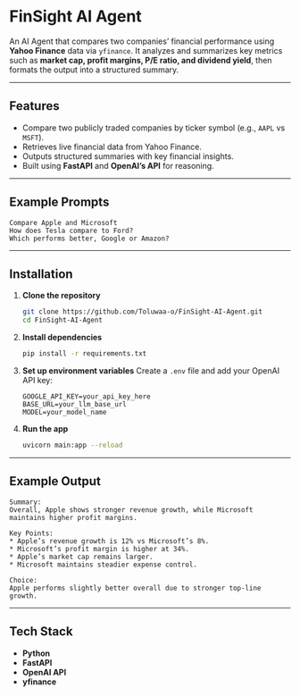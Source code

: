 # FinSight AI Agent

An AI Agent that compares two companies’ financial performance using **Yahoo Finance** data via `yfinance`.
It analyzes and summarizes key metrics such as **market cap, profit margins, P/E ratio, and dividend yield**, then formats the output into a structured summary.

---

## Features

* Compare two publicly traded companies by ticker symbol (e.g., `AAPL` vs `MSFT`).
* Retrieves live financial data from Yahoo Finance.
* Outputs structured summaries with key financial insights.
* Built using **FastAPI** and **OpenAI’s API** for reasoning.

---

## Example Prompts

```
Compare Apple and Microsoft
How does Tesla compare to Ford?
Which performs better, Google or Amazon?
```

---

## Installation

1. **Clone the repository**

   ```bash
   git clone https://github.com/Toluwaa-o/FinSight-AI-Agent.git
   cd FinSight-AI-Agent
   ```

2. **Install dependencies**

   ```bash
   pip install -r requirements.txt
   ```

3. **Set up environment variables**
   Create a `.env` file and add your OpenAI API key:

   ```env
   GOOGLE_API_KEY=your_api_key_here
   BASE_URL=your_llm_base_url
   MODEL=your_model_name
   ```

4. **Run the app**

   ```bash
   uvicorn main:app --reload
   ```

---

## Example Output

```
Summary:
Overall, Apple shows stronger revenue growth, while Microsoft maintains higher profit margins.

Key Points:
* Apple’s revenue growth is 12% vs Microsoft’s 8%.
* Microsoft’s profit margin is higher at 34%.
* Apple’s market cap remains larger.
* Microsoft maintains steadier expense control.

Choice:
Apple performs slightly better overall due to stronger top-line growth.
```

---

## Tech Stack

* **Python**
* **FastAPI**
* **OpenAI API**
* **yfinance**